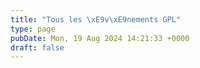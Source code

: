 ```yaml
---
title: "Tous les \xE9v\xE9nements GPL"
type: page
pubDate: Mon, 19 Aug 2024 14:21:33 +0000
draft: false
---
```



